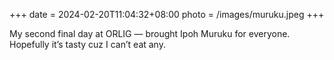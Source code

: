 +++
date = 2024-02-20T11:04:32+08:00
photo = /images/muruku.jpeg
+++

My second final day at ORLIG — brought Ipoh Muruku for everyone. Hopefully it’s tasty cuz I can’t eat any.